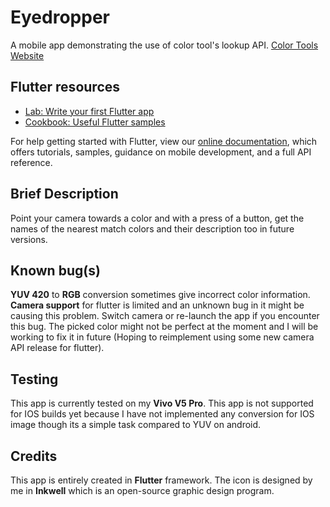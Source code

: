 # Eyedropper

A mobile app demonstrating the use of color tool's lookup API. [Color Tools Website](https://color-tools.herokuapp.com/)

## Flutter resources

- [Lab: Write your first Flutter app](https://flutter.dev/docs/get-started/codelab)
- [Cookbook: Useful Flutter samples](https://flutter.dev/docs/cookbook)

For help getting started with Flutter, view our
[online documentation](https://flutter.dev/docs), which offers tutorials,
samples, guidance on mobile development, and a full API reference.

## Brief Description

Point your camera towards a color and with a press of a button, get the names of the nearest match colors and their description too in future versions.

## Known bug(s)

**YUV 420** to **RGB** conversion sometimes give incorrect color information. **Camera support** for flutter is limited and an unknown bug in it might be causing this problem. Switch camera or re-launch the app if you encounter this bug. The picked color might not be perfect at the moment and I will be working to fix it in future (Hoping to reimplement using some new camera API release for flutter).

## Testing

This app is currently tested on my **Vivo V5 Pro**. This app is not supported for IOS builds yet because I have not implemented any conversion for IOS image though its a simple task compared to YUV on android.

## Credits

This app is entirely created in **Flutter** framework.
The icon is designed by me in **Inkwell** which is an open-source graphic design program.
